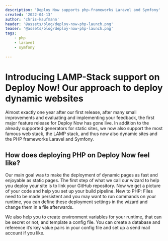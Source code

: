 ```yaml
---
description: 'Deploy Now supports php-frameworks Laravel and Symfony'
created: '2022-04-13'
author: 'chris-kaufmann'
header: '@assets/blog/deploy-now-php-launch.png'
teaser: '@assets/blog/deploy-now-php-launch.png'
tags:
    - php
    - laravel
    - symfony
    
---
```


# Introducing LAMP-Stack support on Deploy Now! Our approach to deploy dynamic websites 

Almost exactly one year after our first release, after many small improvements and evaluating and implementing your feedback, the first major feature release for Deploy Now has gone live. In addition to the already supported generators for static sites, we now also support the most famous web stack, the LAMP stack, and thus now also dynamic sites and the PHP frameworks Laravel and Symfony.

## How does deploying PHP on Deploy Now feel like?

Our main goal was to make the deployment of dynamic pages as fast and enjoyable as static pages. The first step of what we call our wizard to help you deploy your site is to link your GitHub repository. Now we get a picture of your code and help you set up your build pipeline. New to PHP: Files need to be made persistent and you may want to run commands on your runtime, you can define these deployment settings in the wizard and change them in a file afterwards.

We also help you to create environment variables for your runtime, that can be secret or not, and template a config file. You can create a database and reference it’s key value pairs in your config file and set up a send mail account if you like.
